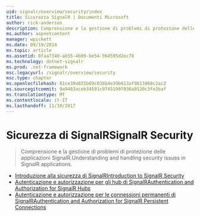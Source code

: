 ```yaml
---
uid: signalr/overview/security/index
title: Sicurezza SignalR | Documenti Microsoft
author: rick-anderson
description: Comprensione e la gestione di problemi di protezione delle applicazioni SignalR.
ms.author: aspnetcontent
manager: wpickett
ms.date: 09/19/2014
ms.topic: article
ms.assetid: 8faa734d-ab55-4b09-be54-564595d2ec78
ms.technology: dotnet-signalr
ms.prod: .net-framework
msc.legacyurl: /signalr/overview/security
msc.type: chapter
ms.openlocfilehash: 01ce39a655b69c038b4e39b013af9013968c2ac2
ms.sourcegitcommit: 9a9483aceb34591c97451997036a9120c3fe2baf
ms.translationtype: MT
ms.contentlocale: it-IT
ms.lasthandoff: 11/10/2017
---
```

<a name="signalr-security"></a><span data-ttu-id="62741-103">Sicurezza di SignalR</span><span class="sxs-lookup"><span data-stu-id="62741-103">SignalR Security</span></span>
====================
> <span data-ttu-id="62741-104">Comprensione e la gestione di problemi di protezione delle applicazioni SignalR.</span><span class="sxs-lookup"><span data-stu-id="62741-104">Understanding and handling security issues in SignalR applications.</span></span>


- [<span data-ttu-id="62741-105">Introduzione alla sicurezza di SignalR</span><span class="sxs-lookup"><span data-stu-id="62741-105">Introduction to SignalR Security</span></span>](introduction-to-security.md)
- [<span data-ttu-id="62741-106">Autenticazione e autorizzazione per gli hub di SignalR</span><span class="sxs-lookup"><span data-stu-id="62741-106">Authentication and Authorization for SignalR Hubs</span></span>](hub-authorization.md)
- [<span data-ttu-id="62741-107">Autenticazione e autorizzazione per le connessioni permanenti di SignalR</span><span class="sxs-lookup"><span data-stu-id="62741-107">Authentication and Authorization for SignalR Persistent Connections</span></span>](persistent-connection-authorization.md)
